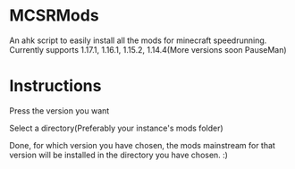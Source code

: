 # MCSRMods
An ahk script to easily install all the mods for minecraft speedrunning. Currently supports 1.17.1, 1.16.1, 1.15.2, 1.14.4(More versions soon PauseMan)
# Instructions
Press the version you want

Select a directory(Preferably your instance's mods folder)

Done, for which version you have chosen, the mods mainstream for that version will be installed in the directory you have chosen. :)
